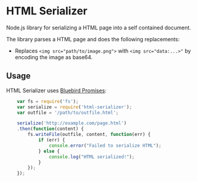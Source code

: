 # HTML Serializer

Node.js library for serializing a HTML page into a self contained document.

The library parses a HTML page and does the following replacements:

 * Replaces `<img src="path/to/image.png">` with `<img src="data:...>"` by
   encoding the image as base64.

## Usage

HTML Serializer uses [Bluebird Promises](https://github.com/petkaantonov/bluebird):

```javascript
    var fs = require('fs');
    var serialize = require('html-serializer');
    var outfile = '/path/to/outfile.html';

    serialize('http://example.com/page.html')
    .then(function(content) {
        fs.writeFile(outfile, content, function(err) {
            if (err) {
                console.error("Failed to serialize HTML");
            } else {
                console.log("HTML serialized!");
            }
        });
    });
```
